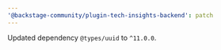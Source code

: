 ```yaml
---
'@backstage-community/plugin-tech-insights-backend': patch
---
```


Updated dependency `@types/uuid` to `^11.0.0`.
